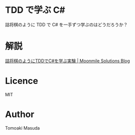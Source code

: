 # TDD で学ぶ C# 

詰将棋のように TDD で C# を一手ずつ学ぶのはどうだろうか？

# 解説

[詰将棋のようにTDDでC#を学ぶ実験 | Moonmile Solutions Blog](http://www.moonmile.net/blog/archives/8347 "詰将棋のようにTDDでC#を学ぶ実験 | Moonmile Solutions Blog")

# Licence

MIT

# Author 
Tomoaki Masuda

